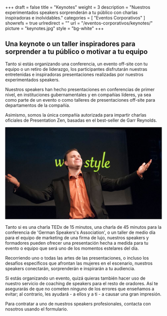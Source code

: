 +++
draft 		= false
title 		= "Keynotes"
weight		= 3
description = "Nuestros experimentados speakers sorprenderán a tu público con charlas inspiradoras e inolvidables."
categories	= [ "Eventos Corporativos" ]
showrefs	= true
urlredirect	= ""
url	 		= "/eventos-corporativos/keynotes/"
picture		= "keynotes.jpg"
style		= "bg-white"
+++

## Una keynote o un taller inspiradores para sorprender a tu público o motivar a tu equipo

Tanto si estás organizando una conferencia, un evento off-site con tu equipo o un retiro de liderazgo, los participantes disfrutarán nuestras entretenidas e inspiradoras presentaciones realizadas por nuestros experimentados speakers. 

Nuestros speakers han hecho presentaciones en conferencias de primer nivel, en instituciones gubernamentales y en compañías líderes, ya sea como parte de un evento o como talleres de presentaciones off-site para departamentos de la compañía.

Asimismo, somos la única compañía autorizada para impartir charlas oficiales de Presentation Zen, basadas en el best-seller de Garr Reynolds.

![keynotes][pic1]

Tanto si es una charla TEDx de 15 minutos, una charla de 45 minutos para la conferencia de 'German Speakers's Association', o un taller de medio día para el equipo de marketing de una firma de lujo, nuestros speakers y formadores pueden ofrecer una presentación hecha a medida para tu evento o equipo que será uno de los momentos estelares del día.

Recorriendo uno o todas las artes de las presentaciones, o incluso los desafíos específicos que afrontan las mujeres en el escenario, nuestros speakers conectarán, sorprenderán e inspirarán a tu audiencia.

Si estás organizando un evento, quizá quieras también hacer uso de nuestro servicio de coaching de speakers para el resto de oradores. Así te asegurarás de que no cometen ninguno de los errores que enseñamos a evitar; al contrario, les ayudará - a ellos y a ti - a causar una gran impresión.

Para contratar a uno de nuestros speakers profesionales, contacta con nosotros usando el formulario.


[pic1]: keynotes.jpg